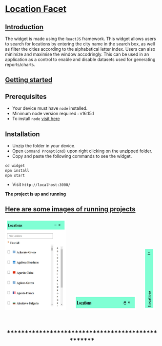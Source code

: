 # <u>**Location Facet</u>**
## <u>**Introduction**</u>
The widget is made using the ```ReactJS``` framework. This widget allows users to search for locations by entering the city name in the search box, as well as filter the cities according to the alphabetical letter index. Users can also minimize and maximise the window accodringly. This can be used in an application as a control to enable and disable datasets used for generating reports/charts.


## <u>**Getting started**</u> 
## **Prerequisites**
* Your device must have ```node``` installed.<br>
* Minimum node version required : v16.15.1
* To install ```node``` [visit here](https://nodejs.org/en/download/)
## **Installation**
* Unzip the folder in your device.
* Open ```Command Prompt(cmd)``` upon right clicking on the unzipped folder.
* Copy and paste the following commands to see the widget.
```
cd widget
npm install
npm start
``` 
* Visit `http://localhost:3000/`

**The project is up and running**


## <u>**Here are some images of running projects**</u>

<p float="left">
  <img src="./screenshots/home.jpg" width="200" height="300" />
   &nbsp;  &nbsp; &nbsp;
  <img src="./screenshots/minimized.jpg" width="200" height="50" /> 
  &nbsp; &nbsp; &nbsp;
  <img src="./screenshots/collapsed.jpg" idth="50" height="200" />
</p>

<br>

## <center>*************************************************
